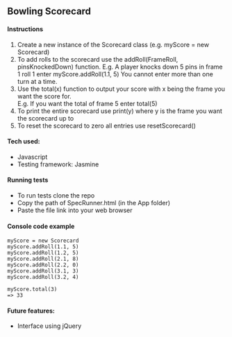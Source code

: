 ## Bowling Scorecard

#### Instructions
1. Create a new instance of the Scorecard class (e.g. myScore = new Scorecard)
2. To add rolls to the scorecard use the addRoll(FrameRoll, pinsKnockedDown) function.
   E.g. A player knocks down 5 pins in frame 1 roll 1 enter myScore.addRoll(1.1, 5)
   You cannot enter more than one turn at a time.
3. Use the total(x) function to output your score with x being the frame you want the score for.    
   E.g. If you want the total of frame 5 enter total(5)
4. To print the entire scorecard use print(y) where y is the frame you want the scorecard up to
5. To reset the scorecard to zero all entries use resetScorecard()

#### Tech used:
- Javascript
- Testing framework: Jasmine

#### Running tests
- To run tests clone the repo
- Copy the path of SpecRunner.html (in the App folder)
- Paste the file link into your web browser

#### Console code example
```
myScore = new Scorecard
myScore.addRoll(1.1, 5)
myScore.addRoll(1.2, 5)
myScore.addRoll(2.1, 8)
myScore.addRoll(2.2, 0)
myScore.addRoll(3.1, 3)
myScore.addRoll(3.2, 4)

myScore.total(3)
=> 33
```

#### Future features:
- Interface using jQuery
